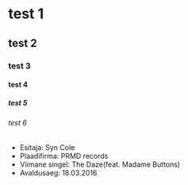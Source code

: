 # test 1  
  
## test 2

### test 3

#### test 4

##### test 5

###### test 6

* Esitaja: Syn Cole
* Plaadifirma:  PRMD records
* Viimane singel: The Daze(feat. Madame Buttons)
* Avaldusaeg: 18.03.2016
